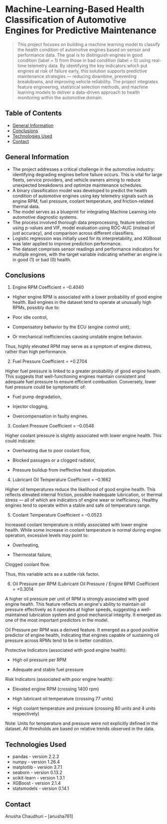 # Machine-Learning-Based Health Classification of Automotive Engines for Predictive Maintenance  
> This project focuses on building a machine learning model to classify the health condition of automotive engines based on sensor and performance data. The goal is to distinguish engines in good condition (label = 1) from those in bad condition (label = 0) using real-time telemetry data. By identifying the key indicators which put engines at risk of failure early, this solution supports predictive maintenance strategies — reducing downtime, preventing breakdowns, and improving vehicle reliability. The project integrates feature engineering, statistical selection methods, and machine learning models to deliver a data-driven approach to health monitoring within the automotive domain.


## Table of Contents
- [General Information](#general-information)
- [Conclusions](#conclusions)
- [Technologies Used](#technologies-used)
- [Contact](#contact)


## General Information
- The project addresses a critical challenge in the automotive industry: identifying degrading engines before failure occurs. This is vital for large fleets, service providers, and vehicle owners aiming to reduce unexpected breakdowns and optimize maintenance schedules. 
- A binary classification model was developed to predict the health condition of automotive engines using key telemetry signals such as engine RPM, fuel pressure, coolant temperature, and friction-related thermal data.
- The model serves as a blueprint for integrating Machine Learning into automotive diagnostic systems.
- The process involved thorough data preprocessing, feature selection using p-values and VIF, model evaluation using ROC-AUC (instead of just accuracy), and comparison across different classifiers.
- Logistic regression was initially used for its interpretability, and XGBoost was later applied to improve prediction performance.
- The dataset comprises sensor readings and performance indicators for multiple engines, with the target variable indicating whether an engine is in good (1) or bad (0) health.


## Conclusions

1. Engine RPM
Coefficient = –0.4040

- Higher engine RPM is associated with a lower probability of good engine health. Bad engines in the dataset tend to operate at unusually high RPMs, possibly due to:

- Poor idle control,

- Compensatory behavior by the ECU (engine control unit),

- Or mechanical inefficiencies causing unstable engine behavior.

Thus, highly elevated RPM may serve as a symptom of engine distress, rather than high performance.

2. Fuel Pressure
Coefficient = +0.2704

Higher fuel pressure is linked to a greater probability of good engine health. This suggests that well-functioning engines maintain consistent and adequate fuel pressure to ensure efficient combustion. Conversely, lower fuel pressure could be symptomatic of:

- Fuel pump degradation,

- Injector clogging,

- Overcompensation in faulty engines.

3. Coolant Pressure
Coefficient = –0.0548

Higher coolant pressure is slightly associated with lower engine health. This could indicate:

- Overheating due to poor coolant flow,

- Blocked passages or a clogged radiator,

- Pressure buildup from ineffective heat dissipation.

4. Lubricant Oil Temperature
Coefficient = –0.1662

Higher oil temperatures reduce the likelihood of good engine health. This reflects elevated internal friction, possible inadequate lubrication, or thermal stress — all of which are indicators of engine wear or inefficiency. Healthy engines tend to operate within a stable and safe oil temperature range.

5. Coolant Temperature
Coefficient = –0.0523

Increased coolant temperature is mildly associated with lower engine health. While some increase in coolant temperature is normal during engine operation, excessive levels may point to:

- Overheating,

- Thermostat failure,

Clogged coolant flow.

Thus, this variable acts as a subtle risk factor.

6. Oil Pressure per RPM (Lubricant Oil Pressure / Engine RPM)
Coefficient = +0.3014

A higher oil pressure per unit of RPM is strongly associated with good engine health. This feature reflects an engine's ability to maintain oil pressure effectively as it operates at higher speeds, suggesting a well-maintained lubrication system and good mechanical integrity. It emerged as one of the most important predictors in the model.

Oil Pressure per RPM was a derived feature. It emerged as a good positive predictor of engine health, indicating that engines capable of sustaining oil pressure across RPMs tend to be in better condition.


Protective Indicators (associated with good engine health):

- High oil pressure per RPM

- Adequate and stable fuel pressure

Risk Indicators (associated with poor engine health):

- Elevated engine RPM (crossing 1400 rpm)

- High lubricant oil temperature (crossing 77 units)

- High coolant temperature and pressure (crossing 80 units and 4 units respectively)

Note: Units for temperature and pressure were not explicitly defined in the dataset. All thresholds are based on relative trends observed in the data.


## Technologies Used
- pandas - version 2.2.2  
- numpy - version 1.26.4  
- matplotlib - version 3.7.1  
- seaborn - version 0.13.2  
- scikit-learn - version 1.3.1   
- XGBoost - version 2.1.4  
- statsmodels - version 0.14.1  


## Contact  
Anusha Chaudhuri – [anusha761] 
